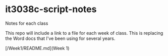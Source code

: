 # it3038c-script-notes
Notes for each class 

This repo will include a link to a file for each week of class. This is replacing the Word docs that I've been using for several years. 

[/Week1/README.md](Week 1)